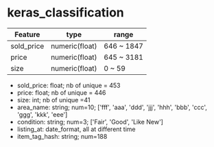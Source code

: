 # keras_classification

Feature      |  type          |   range      |
------------ | -------------  | -------------| 
sold_price   | numeric(float) | 646 ~ 1847   |
price        | numeric(float) | 645 ~ 3181   |
size         | numeric(float) | 0 ~ 59       |


- sold_price: float; nb of unique = 453
- price: float; nb of unique = 446
- size: int; nb of unique =41
- area_name: string; num=10; ['fff', 'aaa', 'ddd', 'jjj', 'hhh', 'bbb', 'ccc', 'ggg', 'kkk', 'eee']
- condition: string; num=3; ['Fair', 'Good', 'Like New']
- listing_at: date_format, all at different time
- item_tag_hash: string; num=188
